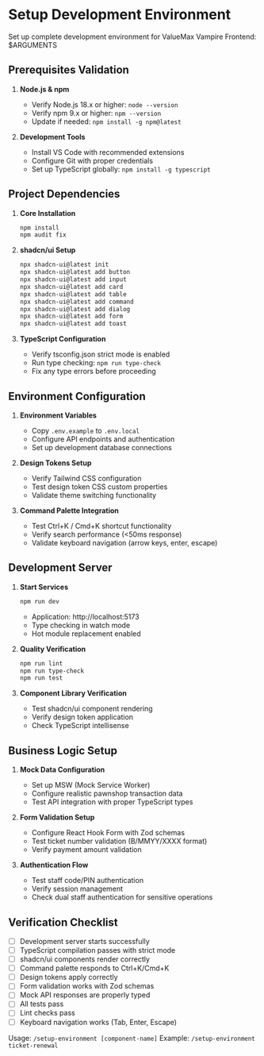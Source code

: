 # Setup Development Environment

Set up complete development environment for ValueMax Vampire Frontend: $ARGUMENTS

## Prerequisites Validation
1. **Node.js & npm**
   - Verify Node.js 18.x or higher: `node --version`
   - Verify npm 9.x or higher: `npm --version`
   - Update if needed: `npm install -g npm@latest`

2. **Development Tools**
   - Install VS Code with recommended extensions
   - Configure Git with proper credentials
   - Set up TypeScript globally: `npm install -g typescript`

## Project Dependencies
1. **Core Installation**
   ```bash
   npm install
   npm audit fix
   ```

2. **shadcn/ui Setup**
   ```bash
   npx shadcn-ui@latest init
   npx shadcn-ui@latest add button
   npx shadcn-ui@latest add input
   npx shadcn-ui@latest add card
   npx shadcn-ui@latest add table
   npx shadcn-ui@latest add command
   npx shadcn-ui@latest add dialog
   npx shadcn-ui@latest add form
   npx shadcn-ui@latest add toast
   ```

3. **TypeScript Configuration**
   - Verify tsconfig.json strict mode is enabled
   - Run type checking: `npm run type-check`
   - Fix any type errors before proceeding

## Environment Configuration
1. **Environment Variables**
   - Copy `.env.example` to `.env.local`
   - Configure API endpoints and authentication
   - Set up development database connections

2. **Design Tokens Setup**
   - Verify Tailwind CSS configuration
   - Test design token CSS custom properties
   - Validate theme switching functionality

3. **Command Palette Integration**
   - Test Ctrl+K / Cmd+K shortcut functionality
   - Verify search performance (<50ms response)
   - Validate keyboard navigation (arrow keys, enter, escape)

## Development Server
1. **Start Services**
   ```bash
   npm run dev
   ```
   - Application: http://localhost:5173
   - Type checking in watch mode
   - Hot module replacement enabled

2. **Quality Verification**
   ```bash
   npm run lint
   npm run type-check
   npm run test
   ```

3. **Component Library Verification**
   - Test shadcn/ui component rendering
   - Verify design token application
   - Check TypeScript intellisense

## Business Logic Setup
1. **Mock Data Configuration**
   - Set up MSW (Mock Service Worker)
   - Configure realistic pawnshop transaction data
   - Test API integration with proper TypeScript types

2. **Form Validation Setup**
   - Configure React Hook Form with Zod schemas
   - Test ticket number validation (B/MMYY/XXXX format)
   - Verify payment amount validation

3. **Authentication Flow**
   - Test staff code/PIN authentication
   - Verify session management
   - Check dual staff authentication for sensitive operations

## Verification Checklist
- [ ] Development server starts successfully
- [ ] TypeScript compilation passes with strict mode
- [ ] shadcn/ui components render correctly
- [ ] Command palette responds to Ctrl+K/Cmd+K
- [ ] Design tokens apply correctly
- [ ] Form validation works with Zod schemas
- [ ] Mock API responses are properly typed
- [ ] All tests pass
- [ ] Lint checks pass
- [ ] Keyboard navigation works (Tab, Enter, Escape)

Usage: `/setup-environment [component-name]`
Example: `/setup-environment ticket-renewal`
